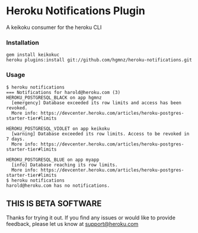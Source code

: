 # Heroku Notifications Plugin

A keikoku consumer for the heroku CLI

### Installation

```
gem install keikokuc
heroku plugins:install git://github.com/hgmnz/heroku-notifications.git
```

### Usage

```
$ heroku notifications
=== Notifications for harold@heroku.com (3)
HEROKU_POSTGRESQL_BLACK on app hgmnz
  [emergency] Database exceeded its row limits and access has been revoked.
  More info: https://devcenter.heroku.com/articles/heroku-postgres-starter-tier#limits

HEROKU_POSTGRESQL_VIOLET on app keikoku
  [warning] Database exceeded its row limits. Access to be revoked in 7 days.
  More info: https://devcenter.heroku.com/articles/heroku-postgres-starter-tier#limits

HEROKU_POSTGRESQL_BLUE on app myapp
  [info] Database reaching its row limits.
  More info: https://devcenter.heroku.com/articles/heroku-postgres-starter-tier#limits
$ heroku notifications
harold@heroku.com has no notifications.
```

## THIS IS BETA SOFTWARE

Thanks for trying it out. If you find any issues or would like to provide
feedback, please let us know at support@heroku.com
